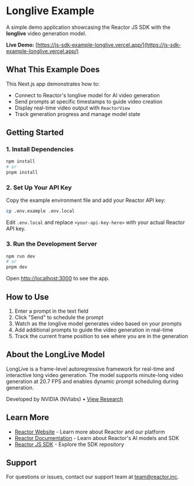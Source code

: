 # Longlive Example

A simple demo application showcasing the Reactor JS SDK with the **longlive** video generation model.

**Live Demo:** [https://js-sdk-example-longlive.vercel.app/](https://js-sdk-example-longlive.vercel.app/)

## What This Example Does

This Next.js app demonstrates how to:
- Connect to Reactor's longlive model for AI video generation
- Send prompts at specific timestamps to guide video creation
- Display real-time video output with `ReactorView`
- Track generation progress and manage model state

## Getting Started

### 1. Install Dependencies

```bash
npm install
# or
pnpm install
```

### 2. Set Up Your API Key

Copy the example environment file and add your Reactor API key:

```bash
cp .env.example .env.local
```

Edit `.env.local` and replace `<your-api-key-here>` with your actual Reactor API key.

### 3. Run the Development Server

```bash
npm run dev
# or
pnpm dev
```

Open [http://localhost:3000](http://localhost:3000) to see the app.

## How to Use

1. Enter a prompt in the text field
2. Click "Send" to schedule the prompt
3. Watch as the longlive model generates video based on your prompts
4. Add additional prompts to guide the video generation in real-time
5. Track the current frame position to see where you are in the generation

## About the LongLive Model

LongLive is a frame-level autoregressive framework for real-time and interactive long video generation. The model supports minute-long video generation at 20.7 FPS and enables dynamic prompt scheduling during generation.

Developed by NVIDIA (NVlabs) • [View Research](https://github.com/NVlabs/LongLive)

## Learn More

- [Reactor Website](https://reactor.inc) - Learn more about Reactor and our platform
- [Reactor Documentation](https://reactor-technologies.readme.io/docs/overview) - Learn about Reactor's AI models and SDK
- [Reactor JS SDK](https://github.com/reactor-team/js-sdk) - Explore the SDK repository

## Support

For questions or issues, contact our support team at [team@reactor.inc](mailto:team@reactor.inc).
